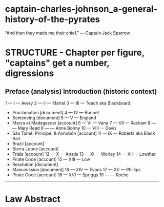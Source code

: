 # captain-charles-johnson_a-general-history-of-the-pyrates
“And then they made me their chief.” ― Captain Jack Sparrow 

STRUCTURE - Chapter per figure, "captains" get a number, digressions
==================
Preface (analysis)
Introduction (historic context) 
------------------
 1 — I    — Avery
 2 — II   — Martel
 3 — III  — Teach aka Blackbeard
   + Proclamation                   [document]
 4 — IV   — Bonnet
   + Sentencing                     [document]
 5 — V    — England
   + Macra at Madagascar            [account]
 6 — VI   — Vane
 7 — VII  — Rackam
 8 —      — Mary Read
 9 —      — Anne Bonny
10 — VIII — Davis
   + São Tomé, Príncipe, & Annobón  [account]
11 — IX   — Roberts aka Black Bart
   + Brazil                         [account]
   + Sierra Leone                   [account]
   + Trials                         [account]
12 — X    — Anstis
13 — XI — Worley
14 — XII  — Lowther
   + Pirate Code                    [account]
15 — XIII — Low
   + Resolution                     [document]
   + Manumission                    [document]
16 — XIV  — Evans
17 — XV — Phillips
   + Pirate Code                    [account]
18 — XVI  — Spriggs
19 —      — Roche
------------------
Law Abstract
==================
